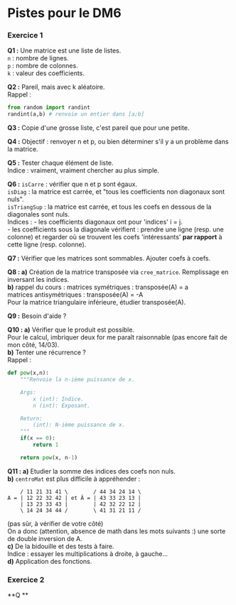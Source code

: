 # Pistes pour le DM6

### Exercice 1

**Q1 :** Une matrice est une liste de listes.  
`n` : nombre de lignes.  
`p` : nombre de colonnes.  
`k` : valeur des coefficients.  

**Q2 :** Pareil, mais avec k aléatoire.  
Rappel :
```python
from random import randint
randint(a,b) # renvoie un entier dans [a;b]
```

**Q3 :** Copie d'une grosse liste, c'est pareil que pour une petite.

**Q4 :** Objectif : renvoyer n et p, ou bien déterminer s'il y a un problème dans la matrice.

**Q5 :** Tester chaque élément de liste.  
Indice : vraiment, vraiment chercher au plus simple.

**Q6 :** `isCarre` : vérifier que n et p sont égaux.  
`isDiag` : la matrice est carrée, et "tous les coefficients non diagonaux sont nuls".  
`isTriangSup` : la matrice est carrée, et tous les coefs en dessous de la diagonales sont nuls.  
Indices :   - les coefficients diagonaux ont pour 'indices' i = j.  
            - les coefficients sous la diagonale vérifient :
    prendre une ligne (resp. une colonne) et regarder où se trouvent les coefs 'intéressants' **par rapport** à cette ligne (resp. colonne).

**Q7 :** Vérifier que les matrices sont sommables. Ajouter coefs à coefs.

**Q8 : a)** Création de la matrice transposée via `cree_matrice`. Remplissage en inversant les indices.  
**b)** rappel du cours : matrices symétriques : transposée(A) = a  
matrices antisymétriques : transposée(A) = -A  
Pour la matrice triangulaire inférieure, étudier transposée(A).

**Q9 :** Besoin d'aide ?

**Q10 : a)** Vérifier que le produit est possible.  
Pour le calcul, imbriquer deux for me paraît raisonnable (pas encore fait de mon côté, 14/03).  
**b)** Tenter une récurrence ?  
Rappel :  
```python
def pow(x,n):
    """Renvoie la n-ième puissance de x.

    Args:
        x (int): Indice.
        n (int): Exposant.

    Return:
        (int): N-ième puissance de x.
    """
    if(x == 0):
        return 1

    return pow(x, n-1)
```

**Q11 : a)** Etudier la somme des indices des coefs non nuls.  
**b)** `centroMat` est plus difficile à appréhender :
```
    / 11 21 31 41 \        / 44 34 24 14 \
A = | 12 22 32 42 | et Â = | 43 33 23 13 |
    | 13 23 33 43 |        | 42 32 22 12 |
    \ 14 24 34 44 /        \ 41 31 21 11 /
```
(pas sûr, à vérifier de votre côté)  
On a donc (attention, absence de math dans les mots suivants :) une sorte de double inversion de A.  
**c)** De la bidouille et des tests à faire.  
Indice : essayer les multiplications à droite, à gauche...  
**d)** Application des fonctions.

### Exercice 2

**Q **
